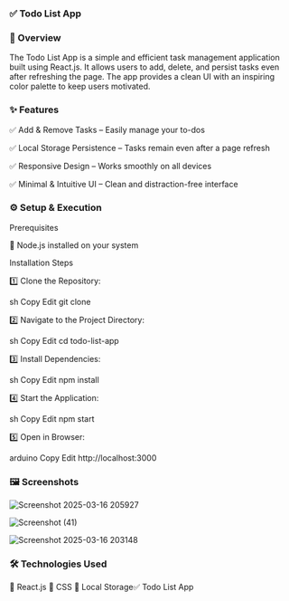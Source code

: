 ### ✅ Todo List App


### 📌 Overview 

The Todo List App is a simple and efficient task management application built using React.js. It allows users to add, delete, and persist tasks even after refreshing the page. The app provides a clean UI with an inspiring color palette to keep users motivated.


### ✨ Features

✅ Add & Remove Tasks – Easily manage your to-dos

✅ Local Storage Persistence – Tasks remain even after a page refresh

✅ Responsive Design – Works smoothly on all devices

✅ Minimal & Intuitive UI – Clean and distraction-free interface


### ⚙️ Setup & Execution

Prerequisites

🔹 Node.js installed on your system

Installation Steps

1️⃣ Clone the Repository:

sh
Copy
Edit
git clone <your-repository-url>

2️⃣ Navigate to the Project Directory:

sh
Copy
Edit
cd todo-list-app

3️⃣ Install Dependencies:

sh
Copy
Edit
npm install

4️⃣ Start the Application:

sh
Copy
Edit
npm start

5️⃣ Open in Browser:

arduino
Copy
Edit
http://localhost:3000


### 🖼️ Screenshots

![Screenshot 2025-03-16 205927](https://github.com/user-attachments/assets/11a25933-5f8f-491c-b756-7d8a18f4ba2c)

![Screenshot (41)](https://github.com/user-attachments/assets/8f40ede9-81bf-489f-8626-4c383bd04c44)

![Screenshot 2025-03-16 203148](https://github.com/user-attachments/assets/1e311287-e49b-4b4b-abe7-7015afb22f02)


### 🛠️ Technologies Used

🔹 React.js
🔹 CSS
🔹 Local Storage✅ Todo List App
